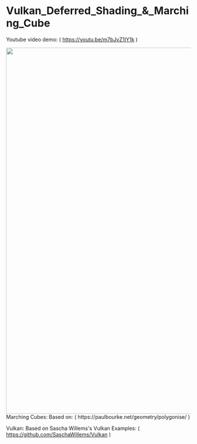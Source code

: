 # Vulkan_Deferred_Shading_&_Marching_Cube
Youtube video demo: ( https://youtu.be/m7bJvZ1IY1k )
<div class="row">
  <img src="images/Marching_Cube.png?raw=true" width="1000">
</div>
Marching Cubes: Based on: ( https://paulbourke.net/geometry/polygonise/ )

Vulkan: Based on Sascha Willems's Vulkan Examples: ( https://github.com/SaschaWillems/Vulkan )
